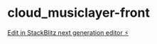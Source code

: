 # cloud_musiclayer-front

[Edit in StackBlitz next generation editor ⚡️](https://stackblitz.com/~/github.com/shikaiwen/cloud_musiclayer-front)